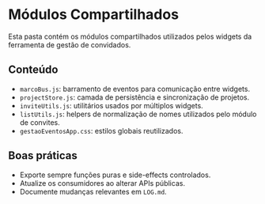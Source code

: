 # Módulos Compartilhados

Esta pasta contém os módulos compartilhados utilizados pelos widgets da ferramenta de gestão de convidados.

## Conteúdo
- `marcoBus.js`: barramento de eventos para comunicação entre widgets.
- `projectStore.js`: camada de persistência e sincronização de projetos.
- `inviteUtils.js`: utilitários usados por múltiplos widgets.
- `listUtils.js`: helpers de normalização de nomes utilizados pelo módulo de convites.
- `gestaoEventosApp.css`: estilos globais reutilizados.

## Boas práticas
- Exporte sempre funções puras e side-effects controlados.
- Atualize os consumidores ao alterar APIs públicas.
- Documente mudanças relevantes em `LOG.md`.
